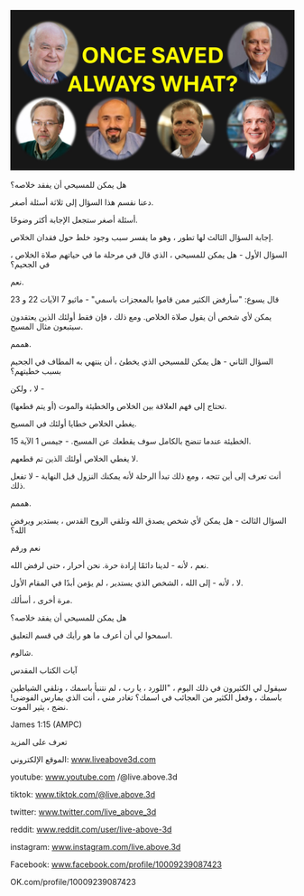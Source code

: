 ![Video cover image](../cover.jpg "cover photo")

هل يمكن للمسيحي أن يفقد خلاصه؟

دعنا نقسم هذا السؤال إلى ثلاثة أسئلة أصغر.

أسئلة أصغر ستجعل الإجابة أكثر وضوحًا.

إجابة السؤال الثالث لها تطور ، وهو ما يفسر سبب وجود خلط حول فقدان الخلاص.

السؤال الأول - هل يمكن للمسيحي ، الذي قال في مرحلة ما في حياتهم صلاة الخلاص ، في الجحيم؟

نعم.

قال يسوع: "سأرفض الكثير ممن قاموا بالمعجزات باسمي" - ماثيو 7 الآيات 22 و 23

  يمكن لأي شخص أن يقول صلاة الخلاص. ومع ذلك ، فإن فقط أولئك الذين يعتقدون سيتبعون مثال المسيح.

هممم.

السؤال الثاني - هل يمكن للمسيحي الذي يخطئ ، أن ينتهي به المطاف في الجحيم بسبب خطيتهم؟

لا ، ولكن -

تحتاج إلى فهم العلاقة بين الخلاص والخطيئة والموت (أو يتم قطعها).

يغطي الخلاص خطايا أولئك في المسيح.

الخطيئة عندما تنضج بالكامل سوف يقطعك عن المسيح. - جيمس 1 الآية 15.

لا يغطي الخلاص أولئك الذين تم قطعهم.

أنت تعرف إلى أين تتجه ، ومع ذلك تبدأ الرحلة لأنه يمكنك النزول قبل النهاية - لا تفعل ذلك.

هممم.

السؤال الثالث - هل يمكن لأي شخص يصدق الله وتلقي الروح القدس ، يستدير ويرفض الله؟

نعم ورقم

نعم ، لأنه - لدينا دائمًا إرادة حرة. نحن أحرار ، حتى لرفض الله.

لا ، لأنه - إلى الله ، الشخص الذي يستدير ، لم يؤمن أبدًا في المقام الأول.

مرة أخرى ، أسألك.

هل يمكن للمسيحي أن يفقد خلاصه؟

اسمحوا لي أن أعرف ما هو رأيك في قسم التعليق.

شالوم.

آيات الكتاب المقدس

سيقول لي الكثيرون في ذلك اليوم ، "اللورد ، يا رب ، لم نتنبأ باسمك ، ونلقي الشياطين باسمك ، وفعل الكثير من العجائب في اسمك؟ تغادر مني ، أنت الذي يمارس الفوضى! نضج ، يثير الموت.

James 1:15 (AMPC)

  تعرف على المزيد

 الموقع الإلكتروني: www.liveabove3d.com

youtube: www.youtube.com /@live.above.3d

tiktok: www.tiktok.com/@live.above.3d

twitter: www.twitter.com/live_above_3d

 reddit: www.reddit.com/user/live-above-3d

instagram: www.instagram.com/live.above.3d

Facebook: www.facebook.com/profile/10009239087423  

OK.com/profile/10009239087423